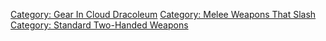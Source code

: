 [Category: Gear In Cloud
Dracoleum](Category:_Gear_In_Cloud_Dracoleum "wikilink") [Category:
Melee Weapons That Slash](Category:_Melee_Weapons_That_Slash "wikilink")
[Category: Standard Two-Handed
Weapons](Category:_Standard_Two-Handed_Weapons "wikilink")
